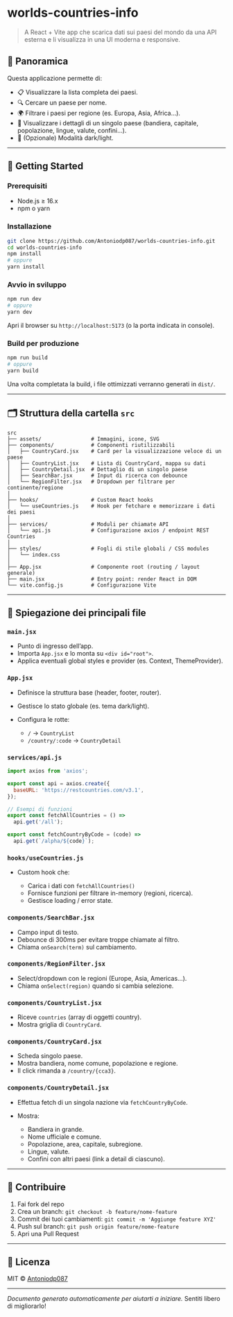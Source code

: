 # worlds-countries-info

> A React + Vite app che scarica dati sui paesi del mondo da una API esterna e li visualizza in una UI moderna e responsive.

## 📖 Panoramica

Questa applicazione permette di:
- 📋 Visualizzare la lista completa dei paesi.
- 🔍 Cercare un paese per nome.
- 🌍 Filtrare i paesi per regione (es. Europa, Asia, Africa…).
- 📄 Visualizzare i dettagli di un singolo paese (bandiera, capitale, popolazione, lingue, valute, confini…).
- 🎨 (Opzionale) Modalità dark/light.

---

## 🚀 Getting Started

### Prerequisiti

- Node.js ≥ 16.x
- npm o yarn

### Installazione

```bash
git clone https://github.com/Antoniodp087/worlds-countries-info.git
cd worlds-countries-info
npm install
# oppure
yarn install
````

### Avvio in sviluppo

```bash
npm run dev
# oppure
yarn dev
```

Apri il browser su `http://localhost:5173` (o la porta indicata in console).

### Build per produzione

```bash
npm run build
# oppure
yarn build
```

Una volta completata la build, i file ottimizzati verranno generati in `dist/`.

---

## 🗂️ Struttura della cartella `src`

```text
src
├── assets/                # Immagini, icone, SVG
├── components/            # Componenti riutilizzabili
│   ├── CountryCard.jsx    # Card per la visualizzazione veloce di un paese
│   ├── CountryList.jsx    # Lista di CountryCard, mappa su dati
│   ├── CountryDetail.jsx  # Dettaglio di un singolo paese
│   ├── SearchBar.jsx      # Input di ricerca con debounce
│   └── RegionFilter.jsx   # Dropdown per filtrare per continente/regione
│
├── hooks/                 # Custom React hooks
│   └── useCountries.js    # Hook per fetchare e memorizzare i dati dei paesi
│
├── services/              # Moduli per chiamate API
│   └── api.js             # Configurazione axios / endpoint REST Countries
│
├── styles/                # Fogli di stile globali / CSS modules
│   └── index.css
│
├── App.jsx                # Componente root (routing / layout generale)
├── main.jsx               # Entry point: render React in DOM
└── vite.config.js         # Configurazione Vite
```

---

## 🧩 Spiegazione dei principali file

### `main.jsx`

* Punto di ingresso dell’app.
* Importa `App.jsx` e lo monta su `<div id="root">`.
* Applica eventuali global styles e provider (es. Context, ThemeProvider).

### `App.jsx`

* Definisce la struttura base (header, footer, router).
* Gestisce lo stato globale (es. tema dark/light).
* Configura le rotte:

  * `/` → `CountryList`
  * `/country/:code` → `CountryDetail`

### `services/api.js`

```js
import axios from 'axios';

export const api = axios.create({
  baseURL: 'https://restcountries.com/v3.1',
});

// Esempi di funzioni
export const fetchAllCountries = () =>
  api.get('/all');

export const fetchCountryByCode = (code) =>
  api.get(`/alpha/${code}`);
```

### `hooks/useCountries.js`

* Custom hook che:

  * Carica i dati con `fetchAllCountries()`
  * Fornisce funzioni per filtrare in-memory (regioni, ricerca).
  * Gestisce loading / error state.

### `components/SearchBar.jsx`

* Campo input di testo.
* Debounce di 300ms per evitare troppe chiamate al filtro.
* Chiama `onSearch(term)` sul cambiamento.

### `components/RegionFilter.jsx`

* Select/dropdown con le regioni (Europe, Asia, Americas…).
* Chiama `onSelect(region)` quando si cambia selezione.

### `components/CountryList.jsx`

* Riceve `countries` (array di oggetti country).
* Mostra griglia di `CountryCard`.

### `components/CountryCard.jsx`

* Scheda singolo paese.
* Mostra bandiera, nome comune, popolazione e regione.
* Il click rimanda a `/country/{cca3}`.

### `components/CountryDetail.jsx`

* Effettua fetch di un singola nazione via `fetchCountryByCode`.
* Mostra:

  * Bandiera in grande.
  * Nome ufficiale e comune.
  * Popolazione, area, capitale, subregione.
  * Lingue, valute.
  * Confini con altri paesi (link a detail di ciascuno).

---

## 🤝 Contribuire

1. Fai fork del repo
2. Crea un branch: `git checkout -b feature/nome-feature`
3. Commit dei tuoi cambiamenti: `git commit -m 'Aggiunge feature XYZ'`
4. Push sul branch: `git push origin feature/nome-feature`
5. Apri una Pull Request

---

## 📝 Licenza

MIT © [Antoniodp087](https://github.com/Antoniodp087)

---

*Documento generato automaticamente per aiutarti a iniziare.* Sentiti libero di migliorarlo!

